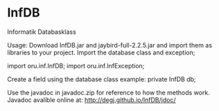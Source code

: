 InfDB
=====

Informatik Databasklass

Usage:
Download InfDB.jar and jaybird-full-2.2.5.jar and import them as libraries to your project.
Import the database class and exception;

import oru.inf.InfDB;
import oru.inf.InfException;

Create a field using the database class
example: private InfDB db;

Use the javadoc in javadoc.zip for reference to how the methods work.
Javadoc avalible online at:
http://degj.github.io/InfDB/jdoc/
